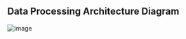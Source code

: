 ## Data Processing Architecture Diagram
![image](https://github.com/SaivarunNamburi/Customers-Debit-PurchasesDataProcessing/assets/113128507/7c32838c-9f3f-4923-8ab1-caf4c5b0d64d)
